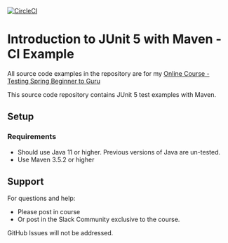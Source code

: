[![CircleCI](https://circleci.com/gh/sponzo56/testing-java-junit5-ci.svg?style=svg)](https://circleci.com/gh/sponzo56/testing-java-junit5-ci)

# Introduction to JUnit 5 with Maven - CI Example

All source code examples in the repository are for my [Online Course - Testing Spring Beginner to Guru](https://www.udemy.com/testing-spring-boot-beginner-to-guru/?couponCode=GITHUB_REPO)

This source code repository contains JUnit 5 test examples with Maven.

## Setup
### Requirements
* Should use Java 11 or higher. Previous versions of Java are un-tested.
* Use Maven 3.5.2 or higher

## Support
For questions and help:
* Please post in course
* Or post in the Slack Community exclusive to the course.

GitHub Issues will not be addressed.
